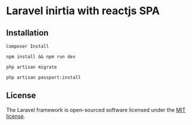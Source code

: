 
# Laravel inirtia with reactjs SPA 


## Installation

<code>Composer Install</code>

<code>npm install && npm run dev</code>

<code>php artisan migrate</code>

<code>php artisan passport:install</code>


## License

The Laravel framework is open-sourced software licensed under the [MIT license](https://opensource.org/licenses/MIT).
